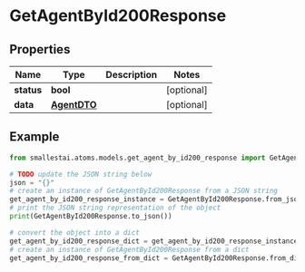 # GetAgentById200Response


## Properties

Name | Type | Description | Notes
------------ | ------------- | ------------- | -------------
**status** | **bool** |  | [optional] 
**data** | [**AgentDTO**](AgentDTO.md) |  | [optional] 

## Example

```python
from smallestai.atoms.models.get_agent_by_id200_response import GetAgentById200Response

# TODO update the JSON string below
json = "{}"
# create an instance of GetAgentById200Response from a JSON string
get_agent_by_id200_response_instance = GetAgentById200Response.from_json(json)
# print the JSON string representation of the object
print(GetAgentById200Response.to_json())

# convert the object into a dict
get_agent_by_id200_response_dict = get_agent_by_id200_response_instance.to_dict()
# create an instance of GetAgentById200Response from a dict
get_agent_by_id200_response_from_dict = GetAgentById200Response.from_dict(get_agent_by_id200_response_dict)
```



